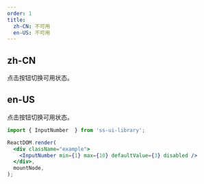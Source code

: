 ```yaml
---
order: 1
title:
  zh-CN: 不可用
  en-US: 不可用
---
```


## zh-CN

点击按钮切换可用状态。

## en-US

点击按钮切换可用状态。

```jsx
import { InputNumber  } from 'ss-ui-library';

ReactDOM.render(
  <div className="example">
    <InputNumber min={1} max={10} defaultValue={3} disabled />
  </div>,
  mountNode,
);
```
